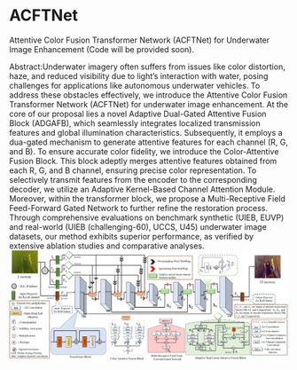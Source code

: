 # ACFTNet
Attentive Color Fusion Transformer Network (ACFTNet) for Underwater Image Enhancement (Code will be provided soon).

Abstract:Underwater imagery often suffers from issues like color distortion, haze, and reduced visibility due to light’s interaction with water, posing challenges for applications like autonomous underwater vehicles. To address these obstacles effectively, we introduce the Attentive Color Fusion Transformer Network (ACFTNet) for underwater image enhancement. At the core of our proposal lies a novel Adaptive Dual-Gated Attentive Fusion Block (ADGAFB), which seamlessly integrates localized transmission features and global illumination characteristics. Subsequently, it employs a dua-gated mechanism to generate attentive features for each channel (R, G, and B). To ensure accurate color fidelity, we introduce the Color-Attentive Fusion Block. This block adeptly merges attentive features obtained from each R, G, and B channel, ensuring precise color representation. To selectively transmit features from the encoder to the corresponding decoder, we utilize an Adaptive Kernel-Based Channel Attention Module. Moreover, within the transformer block, we propose a Multi-Receptive Field Feed-Forward Gated Network to further refine the restoration process. Through comprehensive evaluations on benchmark synthetic (UIEB, EUVP) and real-world (UIEB (challenging-60), UCCS, U45) underwater image datasets, our method exhibits superior performance, as verified by extensive ablation studies and comparative analyses.
![Attentive Color Fusion Transformer Network (ACFTNet) for Underwater Image Enhancement](ubaid_.jpg)
